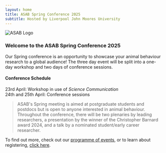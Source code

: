```yaml
---
layout: home
title: ASAB Spring Conference 2025
subtitle: Hosted by Liverpool John Moores University
---
```

![ASAB Logo]({{ASABSpring2025.github.io}}/assets/img/ASAB_16-9.jpg "ASAB Logo")
### Welcome to the ASAB Spring Conference 2025

Our Spring conference is an opportunity to showcase your animal behaviour research to a global audience! The three day event will be split into a one-day workshop and two days of conference sessions.


#### Conference Schedule  
23rd April: Workshop in use of _Science Communication_  
24th and 25th April: Conference sessions

>ASAB's Spring meeting is aimed at postgraduate students and postdocs but is open to anyone interested in animal behaviour. Throughout the conference, there will be two plenaries by leading researchers, a presentation by the winner of the Christopher Barnard award 2024, and a talk by a nominated student/early career researcher.

To find out more, check out our [programme of events](https://ASABSpring2025.github.io/Programme/), or to learn about registering, [click here](https://ASABSpring2025.github.io/Register/).
